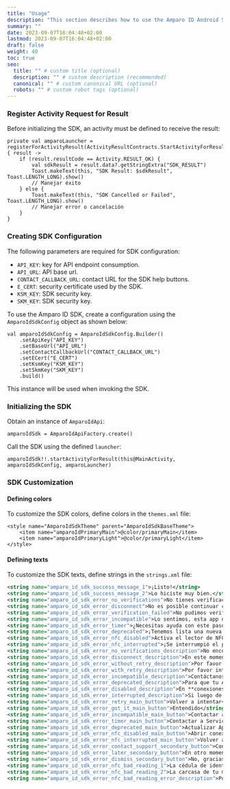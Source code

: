 ```yaml
---
title: "Usage"
description: "This section describes how to use the Amparo ID Android SDK."
summary: ""
date: 2023-09-07T16:04:48+02:00
lastmod: 2023-09-07T16:04:48+02:00
draft: false
weight: 40
toc: true
seo:
  title: "" # custom title (optional)
  description: "" # custom description (recommended)
  canonical: "" # custom canonical URL (optional)
  robots: "" # custom robot tags (optional)
---
```

### Register Activity Request for Result

Before initializing the SDK, an activity must be defined to receive the result:
```
private val amparoLauncher = registerForActivityResult(ActivityResultContracts.StartActivityForResult()) { result ->
    if (result.resultCode == Activity.RESULT_OK) {
        val sdkResult = result.data?.getStringExtra("SDK_RESULT")
        Toast.makeText(this, "SDK Result: $sdkResult", Toast.LENGTH_LONG).show()
        // Manejar éxito
    } else {
        Toast.makeText(this, "SDK Cancelled or Failed", Toast.LENGTH_LONG).show()
        // Manejar error o cancelación
    }
}
```

### Creating SDK Configuration

The following parameters are required for SDK configuration:
- `API_KEY`: key for API endpoint consumption.
- `API_URL`: API base url.
- `CONTACT_CALLBACK_URL`: contact URL for the SDK help buttons.
- `E_CERT`: security certificate used by the SDK.
- `KSM_KEY`: SDK security key.
- `SKM_KEY`: SDK security key.

To use the Amparo ID SDK, create a configuration using the `AmparoIdSdkConfig` object as shown
below:

```
val amparoIdSdkConfig = AmparoIdSdkConfig.Builder()
    .setApiKey("API_KEY")
    .setBaseUrl("API_URL")
    .setContactCallbackUrl("CONTACT_CALLBACK_URL")
    .setECert("E_CERT")
    .setKsmKey("KSM_KEY")
    .setSkmKey("SKM_KEY")
    .build()
```

This instance will be used when invoking the SDK.

### Initializing the SDK

Obtain an instance of `AmparoIdApi`:
```
amparoIdSdk = AmparoIdApiFactory.create()
```
Call the SDK using the defined `launcher`:
```
amparoIdSdk!!.startActivityForResult(this@MainActivity, amparoIdSdkConfig, amparoLauncher)
```



### SDK Customization

#### Defining colors

To customize the SDK colors, define colors in the `themes.xml` file:
```
<style name="AmparoIdSdkTheme" parent="AmparoIdSdkBaseTheme">
    <item name="amparoIdPrimaryMain">@color/primaryMain</item>
    <item name="amparoIdPrimaryLight">@color/primaryLight</item>
</style>
```

#### Defining texts

To customize the SDK texts, define strings in the `strings.xml` file:
```xml
<string name="amparo_id_sdk_success_message_1">¡Listo!</string>
<string name="amparo_id_sdk_success_message_2">Lo hiciste muy bien.</string>
<string name="amparo_id_sdk_error_no_verifications">No tienes verificaciones pendientes</string>
<string name="amparo_id_sdk_error_disconnect">No es posible continuar con la verificación</string>
<string name="amparo_id_sdk_error_verification_failed">No pudimos verificar tu identidad</string>
<string name="amparo_id_sdk_error_incompatible">Lo sentimos, esta app no está disponible para este dispositivo.</string>
<string name="amparo_id_sdk_error_timer">¿Necesitas ayuda con este paso?</string>
<string name="amparo_id_sdk_error_deprecated">¡Tenemos lista una nueva actualización!</string>
<string name="amparo_id_sdk_error_nfc_disabled">Activa el lector de NFC de tu dispositivo móvil</string>
<string name="amparo_id_sdk_error_nfc_interrupted">¡Se interrumpió el proceso!</string>
<string name="amparo_id_sdk_error_no_verifications_description">No encontramos verificaciones asociadas a tu RUT. Si crees que esto es un error, por favor contáctanos.</string>
<string name="amparo_id_sdk_error_disconnect_description">En este momento nuestros servicios no están disponibles, estamos trabajando en resolverlo. Inténtalo más tarde.</string>
<string name="amparo_id_sdk_error_without_retry_description">Por favor contacta a un ejecutivo.</string>
<string name="amparo_id_sdk_error_with_retry_description">Por favor inténtalo de nuevo o contáctanos.</string>
<string name="amparo_id_sdk_error_incompatible_description">Contáctanos para que podamos ayudarte.</string>
<string name="amparo_id_sdk_error_deprecated_description">Para que tu App sea aún más segura y la puedas usar, necesitamos que esté actualizada.</string>
<string name="amparo_id_sdk_error_disabled_description">En **conexiones del dispositivo**, encuentra **NFC** y habilítalo.</string>
<string name="amparo_id_sdk_error_interrupted_description">Si luego de varios intentos el problema persiste, contacta a un ejecutivo.</string>
<string name="amparo_id_sdk_error_retry_main_button">Volver a intentar</string>
<string name="amparo_id_sdk_error_got_it_main_button">Entendido</string>
<string name="amparo_id_sdk_error_incompatible_main_button">Contactar a Servicio al Cliente</string>
<string name="amparo_id_sdk_error_timer_main_button">Contactar a Servicio al Cliente</string>
<string name="amparo_id_sdk_error_deprecated_main_button">Actualizar App</string>
<string name="amparo_id_sdk_error_nfc_disabled_main_button">Abrir conexiones</string>
<string name="amparo_id_sdk_error_nfc_interrupted_main_button">Volver a escanear</string>
<string name="amparo_id_sdk_error_contact_support_secondary_button">Contactar a Servicio al Cliente</string>
<string name="amparo_id_sdk_error_later_secondary_button">En otro momento</string>
<string name="amparo_id_sdk_error_dismiss_secondary_button">No, gracias</string>
<string name="amparo_id_sdk_error_nfc_bad_reading_1">La cédula de identidad fue **retirada durante el escaneo**.</string>
<string name="amparo_id_sdk_error_nfc_bad_reading_2">La carcasa de tu móvil bloquea el escaneo. **Retírala y vuelve a intentarlo.**</string>
<string name="amparo_id_sdk_error_nfc_bad_reading_error_description">Por favor, revisa las posibles causas y cuando estés listo, vuelve a intentarlo.</string>
```

